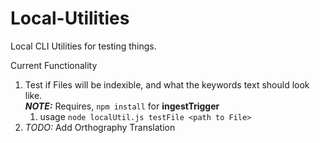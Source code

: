 Local-Utilities
===============

Local CLI Utilities for testing things.

Current Functionality

  1. Test if Files will be indexible, and what the keywords text should look like.  
     **_NOTE:_** Requires, `npm install` for **ingestTrigger**
     1. usage `node localUtil.js testFile <path to File>` 
  2. *TODO:* Add Orthography Translation